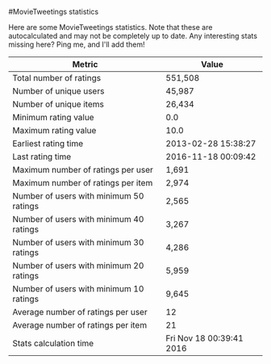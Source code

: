 #MovieTweetings statistics

Here are some MovieTweetings statistics. Note that these are autocalculated and may not be completely up to date. Any interesting stats missing here? Ping me, and I'll add them!

Metric | Value
--- | ---
Total number of ratings                 | 551,508
Number of unique users                  | 45,987
Number of unique items                  | 26,434
Minimum rating value                    | 0.0
Maximum rating value                    | 10.0
Earliest rating time                    | 2013-02-28 15:38:27
Last rating time                        | 2016-11-18 00:09:42
Maximum number of ratings per user      | 1,691
Maximum number of ratings per item      | 2,974
Number of users with minimum 50 ratings | 2,565
Number of users with minimum 40 ratings | 3,267
Number of users with minimum 30 ratings | 4,286
Number of users with minimum 20 ratings | 5,959
Number of users with minimum 10 ratings | 9,645
Average number of ratings per user      | 12
Average number of ratings per item      | 21
Stats calculation time                  | Fri Nov 18 00:39:41 2016

